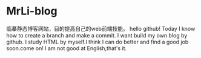 # MrLi-blog
临摹静态博客网站，目的提高自己的web前端技能。
hello github!
Today I know how to create a branch and make a commit.
I want build my own blog by github.
I study HTML by myself.I think I can do better and find a good job soon.come on!
I am not good at English,that's it.
